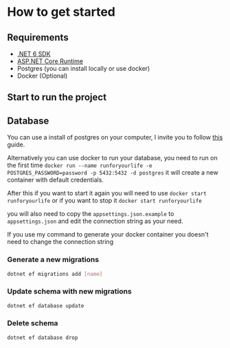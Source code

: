 # How to get started

## Requirements

- [.NET 6 SDK](https://dotnet.microsoft.com/en-us/download/dotnet/6.0)
- [ASP.NET Core Runtime](https://dotnet.microsoft.com/en-us/download/dotnet/6.0)
- Postgres (you can install locally or use docker)
- Docker (Optional)

## Start to run the project

## Database

You can use a install of postgres on your computer, I invite you to follow [this](https://www.2ndquadrant.com/en/blog/pginstaller-install-postgresql/) guide.

Alternatively you can use docker to run your database, you need to run on the first time `docker run --name runforyourlife -e POSTGRES_PASSWORD=password -p 5432:5432 -d postgres` it will create a new container with default credentials.

After this if you want to start it again you will need to use `docker start runforyourlife` or if you want to stop it `docker start runforyourlife`

you will also need to copy the `appsettings.json.example` to `appsettings.json` and edit the connection string as your need.

If you use my command to generate your docker container you doesn't need to change the connection string

### Generate a new migrations

```bash
dotnet ef migrations add [name]
```

### Update schema with new migrations

```bash
dotnet ef database update
```

### Delete schema
```bash
dotnet ef database drop
```